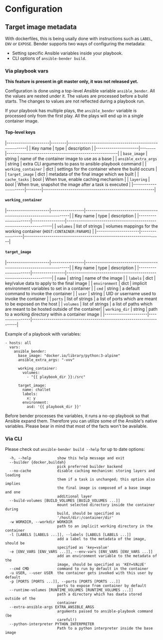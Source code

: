 # Configuration

## Target image metadata

With dockerfiles, this is being usally done with instructions such as `LABEL`,
`ENV` or `EXPOSE`.  Bender supports two ways of configuring the metadata:

* Setting specific Ansible variables inside your playbook.
* CLI options of `ansible-bender build`.


### Via playbook vars

**This feature is present in git master only, it was not released yet.**

Configuration is done using a top-level Ansible variable `ansible_bender`. All
the values are nested under it. The values are processed before a build starts.
The changes to values are not reflected during a playbook run.

If your playbook has multiple plays, the `ansible_bender` variable is processed
only from the first play. All the plays will end up in a single container image.


#### Top-level keys

|----------------------|--------|---------------------------------------------------------|
| Key name             | type   | description                                             |
|----------------------|--------|---------------------------------------------------------|
| `base_image`         | string | name of the container image to use as a base            |
| `ansible_extra_args` | string | extra CLI arguments to pass to ansible-playbook command |
| `working_container`  | dict   | settings for the container where the build occurs       |
| `target_image`       | dict   | metadata of the final image which we built              |
| `cache_tasks`        | bool   | When true, enable caching mechanism                     |
| `layering`           | bool   | When true, snapshot the image after a task is executed  |
|----------------------|--------|---------------------------------------------------------|


#### `working_container`

|----------------------|-----------------|----------------------------------------------------------------------|
| Key name             | type            | description                                                          |
|----------------------|-----------------|----------------------------------------------------------------------|
| `volumes`            | list of strings | volumes mappings for the working container (`HOST:CONTAINER:PARAMS`) |
|----------------------|-----------------|----------------------------------------------------------------------|

#### `target_image`


|----------------------|-----------------|----------------------------------------------------------------------|
| Key name             | type            | description                                                          |
|----------------------|-----------------|----------------------------------------------------------------------|
| `name`               | string          | name of the image                                                    |
| `labels`             | dict            | key/value data to apply to the final image                           |
| `environment`        | dict            | implicit environment variables to set in a container                 |
| `cmd`                | string          | a default command to invoke the container                            |
| `user`               | string          | UID or username used to invoke the container                         |
| `ports`              | list of strings | a list of ports which are meant to be exposed on the host            |
| `volumes`            | list of strings | a list of paths which are meant to be hosted outside of the container|
| `working_dir`        | string          | path to a working directory within a container image                 |
|----------------------|-----------------|----------------------------------------------------------------------|


Example of a playbook with variables:

```
- hosts: all
  vars:
    ansible_bender:
      base_image: "docker.io/library/python:3-alpine"
      ansible_extra_args: "-vvv"

      working_container:
        volumes:
          - "{{ playbook_dir }}:/src"

      target_image:
        name: challet
        labels:
          x: y
        environment:
          asd: '{{ playbook_dir }}'
```

Before bender processes the variables, it runs a no-op playbook so that Ansible
expand them. Therefore you can utilize some of the Ansible's native variables.
Please bear in mind that most of the facts won't be available.


### Via CLI

Please check out `ansible-bender build --help` for up to date options:

```
  -h, --help            show this help message and exit
  --builder {docker,buildah}
                        pick preferred builder backend
  --no-cache            disable caching mechanism: storing layers and loading
                        them if a task is unchanged; this option also implies
                        the final image is composed of a base image and one
                        additional layer
  --build-volumes [BUILD_VOLUMES [BUILD_VOLUMES ...]]
                        mount selected directory inside the container during
                        build, should be specified as
                        '/host/dir:/container/dir'
  -w WORKDIR, --workdir WORKDIR
                        path to an implicit working directory in the container
  -l [LABELS [LABELS ...]], --labels [LABELS [LABELS ...]]
                        add a label to the metadata of the image, should be
                        specified as 'key=value'
  -e [ENV_VARS [ENV_VARS ...]], --env-vars [ENV_VARS [ENV_VARS ...]]
                        add an environment variable to the metadata of the
                        image, should be specified as 'KEY=VALUE'
  --cmd CMD             command to run by default in the container
  -u USER, --user USER  the container gets invoked with this user by default
  -p [PORTS [PORTS ...]], --ports [PORTS [PORTS ...]]
                        ports to expose from container by default
  --runtime-volumes [RUNTIME_VOLUMES [RUNTIME_VOLUMES ...]]
                        path a directory which has daata stored outside of the
                        container
  --extra-ansible-args EXTRA_ANSIBLE_ARGS
                        arguments passed to ansible-playbook command (be
                        careful!)
  --python-interpreter PYTHON_INTERPRETER
                        Path to a python interpreter inside the base image
```
